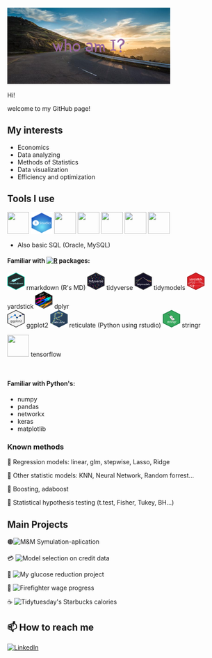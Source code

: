 <img src="https://github.com/YoniGR94/YoniGR94/blob/main/who_am_I%20.png" width="375" height="175" /> <br>

Hi!

welcome to my GitHub page!

## **My interests**
- Economics
- Data analyzing
- Methods of Statistics
- Data visualization
- Efficiency and optimization

## Tools I use
<a href="https://www.r-project.org/" target="_blank"> <img src="https://www.r-project.org/logo/Rlogo.png" width="50" height="50" /></a>
<a href="https://www.rstudio.com/" target="_blank"> <img src="https://github.com/rstudio/hex-stickers/blob/main/PNG/RStudio.png" width="50" height="50" /></a>
<a href="https://www.python.org" target="_blank"> <img src="https://img.icons8.com/color/48/000000/python.png" width="50" height="50"/></a>
<a href="https://powerbi.microsoft.com" target="_blank"> <img src="https://github.com/microsoft/PowerBI-Icons/raw/main/PNG/Power-BI.png" width="50" height="50"/></a>
<a href="https://www.microsoft.com/en-us/microsoft-365/excel" target="_blank"> <img src="https://github.com/sempostma/office365-icons/raw/master/png/256/excel.png" width="50" height="50"/></a>
<a href="https://jupyter.org/" target="_blank"> <img src="https://jupyter.org/assets/homepage/main-logo.svg" width="50" height="50"/></a>
<a href="https://git-scm.com" target="_blank"> <img src="https://img.icons8.com/color/48/000000/git.png" width="50" height="50"/></a>
<br />

* Also basic SQL (Oracle, MySQL)

#### Familiar with [![R](https://img.shields.io/badge/R-%23276DC3.svg?logo=r&logoColor=white)](#) packages:
 <div>
<img src="https://github.com/rstudio/hex-stickers/blob/main/thumbs/rmarkdown.png" width="40" height="40" /> rmarkdown (R's MD) 
<img src="https://github.com/rstudio/hex-stickers/blob/main/thumbs/tidyverse.png" width="40" height="40" /> tidyverse
<img src="https://github.com/rstudio/hex-stickers/blob/main/thumbs/tidymodels.png" width="40" height="40" /> tidymodels
<img src="https://github.com/rstudio/hex-stickers/blob/main/thumbs/yardstick.png" width="40" height="40" /> yardstick 
<img src="https://github.com/rstudio/hex-stickers/blob/main/thumbs/dplyr.png" width="40" height="40" /> dplyr <br>
<img src="https://github.com/rstudio/hex-stickers/blob/main/thumbs/ggplot2.png?raw=true" width="40" height="40" />  ggplot2 
<img src="https://github.com/rstudio/hex-stickers/blob/main/thumbs/reticulate.png?raw=true" width="40" height="40" /> reticulate (Python using rstudio) 
<img src="https://github.com/rstudio/hex-stickers/blob/main/thumbs/stringr.png?raw=true" width="40" height="40" /> stringr

<img src="https://user-images.githubusercontent.com/40668801/42043955-fbb838a2-7af7-11e8-9795-7f890e871d13.png" width="50" height="50" /> tensorflow  <br>
</div>
<br>

#### Familiar with Python's:
 - numpy
 - pandas
 - networkx
 - keras
 - matplotlib
 
### Known methods

:green_book: Regression models: linear, glm, stepwise, Lasso, Ridge

:green_book: Other statistic models: KNN, Neural Network, Random forrest...

:green_book: Boosting, adaboost

:green_book: Statistical hypothesis testing (t.test, Fisher, Tukey, BH...)

## Main Projects

🟤![M&M Symulation-aplication](https://github.com/YoniGR94/Symulation-aplication-of-M-M)

💳 ![Model selection on credit data](https://github.com/YoniGR94/my_credit_model_selection)

🍬 ![My glucose reduction project](https://github.com/YoniGR94/Glucose_reduse_project)

🚒 ![Firefighter wage progress](https://github.com/YoniGR94/Firefighter_wage_progres)

☕ ![Tidytuesday's Starbucks calories](https://github.com/YoniGR94/tidytuesday_Starbucks)


## 📫 How to reach me

[![LinkedIn](https://custom-icon-badges.demolab.com/badge/LinkedIn-0A66C2?logo=linkedin-white&logoColor=fff)](https://www.linkedin.com/in/yoni-getahun/)

